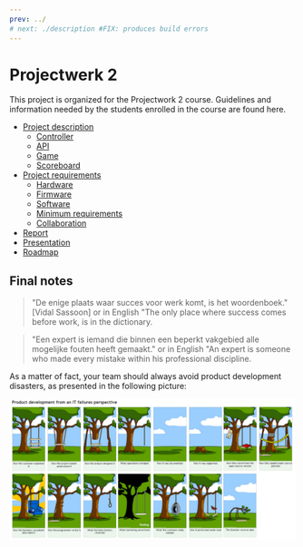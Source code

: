 ```yaml
---
prev: ../
# next: ./description #FIX: produces build errors
---
```


# Projectwerk 2

This project is organized for the Projectwork 2 course. Guidelines and information needed by the students enrolled in the course are found here.

* [Project description](./description)
  * [Controller](./description/controller.md)
  * [API](./description/api.md)
  * [Game](./description/game.md)
  * [Scoreboard](./description/scoreboard.md)
* [Project requirements](./requirements)
  * [Hardware](./requirements/hardware.md)
  * [Firmware](./requirements/firmware.md)
  * [Software](./requirements/software.md)
  * [Minimum requirements](./requirements/minimum-requirements.md)
  * [Collaboration](./requirements/collaboration.md)
* [Report](./report)
* [Presentation](./presentation)
* [Roadmap](./roadmap)

## Final notes

> "De enige plaats waar succes voor werk komt, is het woordenboek." \[Vidal Sassoon\] or in English "The only place where success comes before work, is in the dictionary.

<!-- How to split these lines? -->

> "Een expert is iemand die binnen een beperkt vakgebied alle mogelijke fouten heeft gemaakt."
> or in English "An expert is someone who made every mistake within his professional discipline.

As a matter of fact, your team should always avoid product development disasters, as presented in the following picture:

![Product development](./img/IT.png)